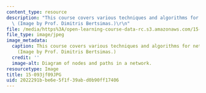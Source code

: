 ```yaml
---
content_type: resource
description: "This course covers various techniques and algorithms for network optimization.\
  \ (Image by Prof. Dimitris Bertsimas.)\r\n"
file: /media/https%3A/open-learning-course-data-rc.s3.amazonaws.com/15-093j-optimization-methods-fall-2009/2022291bbe6e5f1f39abd0b90ff17406_15-093jf09.JPG
file_type: image/jpeg
image_metadata:
  caption: This course covers various techniques and algorithms for network optimization.
    (Image by Prof. Dimitris Bertsimas.)
  credit: ''
  image-alt: Diagram of nodes and paths in a network.
resourcetype: Image
title: 15-093jf09JPG
uid: 2022291b-be6e-5f1f-39ab-d0b90ff17406
---
```

